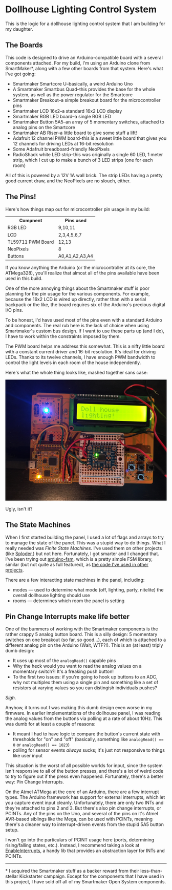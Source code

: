 # Dollhouse Lighting Control System

This is the logic for a dollhouse lighting control system that I am building for my daughter.

## The Boards

This code is designed to drive an Arduino-compatible board with a several components attached. For my build, I'm using an Arduino clone from SmartMaker*, along with a few other boards from that system. Here's what I've got going:

* Smartmaker Smartcore U–basically, a weird Arduino Uno
* A Smartmaker Smartbus Quad–this provides the base for the whole system, as well as the power regulator for the Smartcore
* Smartmaker Breakout–a simple breakout board for the microcontroller pins
* Smartmaker LCD 16x2–a standard 16x2 LCD display
* Smartmaker RGB LED board–a single RGB LED
* Smartmaker Button 5A5–an array of 5 momentary switches, attached to analog pins on the Smartcore
* Smartmaker AB Riser–a little board to give some stuff a lift!
* Adafruit 12 channel PWM board-this is a sweet little board that gives you 12 channels for driving LEDs at 16-bit resolution
* Some Adafruit breadboard-friendly NeoPixels
* RadioShack white LED strip–this was originally a single 60 LED, 1 meter strip, which I cut up to make a bunch of 3 LED strips (one for each room)

All of this is powered by a 12V 1A wall brick. The strip LEDs having a pretty good current draw, and the NeoPixels are no slouch, either.

## The Pins!

Here's how things map out for microcontroller pin usage in my build:

<table>
	<tbody>
		<tr>
			<th>Compnent</th>
			<th>Pins used</th>
		</tr>
		<tr>
			<td>RGB LED</td>
			<td>9,10,11</td>
		</tr>
		<tr>
			<td>LCD</td>
			<td>2,3,4,5,6,7</td>
		</tr>
		<tr>
			<td>TL59711 PWM Board</td>
			<td>12,13</td>
		</tr>
		<tr>
			<td>NeoPixels</td>
			<td>8</td>
		</tr>
		<tr>
			<td>Buttons</td>
			<td>A0,A1,A2,A3,A4</td>
		</tr>
	</tbody>
</table>

If you know anything the Arduino (or the microcontroller at its core, the ATMega328), you'll realize that almost all of the pins available have been used in this build.

One of the more annoying things about the Smartmaker stuff is poor planning for the pin usage for the various components. For example, because the 16x2 LCD is wired up directly, rather than with a serial backpack or the like, the board requires six of the Arduino's precious digital I/O pins.

To be honest, I'd have used most of the pins even with a standard Arduino and components. The real rub here is the lack of choice when using Smartmaker's custom bus design. If I want to use these parts up (and I do), I have to work within the constraints imposed by them.

The PWM board helps me address this somewhat. This is a nifty little board with a constant current driver and 16-bit resolution. It's ideal for driving LEDs. Thanks to its twelve channels, I have enough PWM bandwidth to control the light levels in each room of the house independently.

Here's what the whole thing looks like, mashed together sans case:

![The Dollhouse Control Panel aka The Monstrosity](docs/monstrosity.jpg)

Ugly, isn't it?

## The State Machines

When I first started building the panel, I used a lot of flags and arrays to try to manage the state of the panel. This was a stupid way to do things. What I really needed was _Finite State Machines_. I've used them on other projects (like [Sploder](https://github.com/stonehippo/sploder),) but not here. Fortunately, I got smarter and I changed that. I've been trying out [arduino-fsm](https://github.com/jonblack/arduino-fsm), which is a pretty simple FSM library, similar (but not quite as full featured), as [the code I've used in other projects](http://playground.arduino.cc/Code/FiniteStateMachine).

There are a few interacting state machines in the panel, including:

- modes — used to determine what mode (off, lighting, party, nitelite) the overall dollhouse lighting should use
- rooms — determines which room the panel is setting

## Pin Change Interrupts make life better

One of the bummers of working with the Smartmaker components is the rather crappy 5 analog button board. This is a silly design: 5 momentary switches on one breakout (so far, so good…), each of which is attached to a different analog pin on the Arduino (Wait, WTF?!). This is an (at least) triply dumb design:

- It uses up most of the `analogRead()` capable pins
- Why the heck would you want to read the analog values on a momentary switch?! It's a freaking push button!
- To the first two issues: if you're going to hook up buttons to an ADC, why not multiplex them using a single pin and something like a set of resistors at varying values so you can distingish individuals pushes?

*Sigh.*

Anyhow, it turns out I was making this dumb design even worse in my firmware. In earlier implementations of the dollhouse panel, I was reading the analog values from the buttons via polling at a rate of about 10Hz. This was dumb for at least a couple of reasons:

- It meant I had to have logic to compare the button's current state with thresholds for "on" and "off" (basically, something like `analogRead() == 0` or `analogRead() == 1023`)
- polling for sensor events *always* sucks; it's just not responsive to things like user input

This situation is the worst of all possible worlds for input, since the system isn't responsive to all of the button presses, and there's a lot of weird code to try to figure out if the press even happened. Fortunately, there's a better way: Pin Change Interrupts.

On the Atmel ATMega at the core of an Arduino, there are a few interrupt types. The Arduino framework has support for external interrupts, which let you capture event input cleanly. Unfortunately, there are only two INTs and they're attached to pins 2 and 3. But there's also pin change interrupts, or PCINTs. Any of the pins on the Uno, and several of the pins on it's Atmel AVR-based siblings like the Mega, can be used with PCINTs, meaning there's a cleaner way to interrupt-driven events from the stupid 5A5 button setup.

I won't go into the particulars of PCINT usage here (ports, determining rising/falling states, etc.). Instead, I recommend taking a look at [EnableInterrupts](https://github.com/GreyGnome/EnableInterrupt), a handy lib that provides an abstraction layer for INTs and PCINTs.

----------

\* I acquired the Smartmaker stuff as a backer reward from their less-than-stellar Kickstarter campaign. Except for the components that I have used in this project, I have sold off all of my Smartmaker Open System components.
